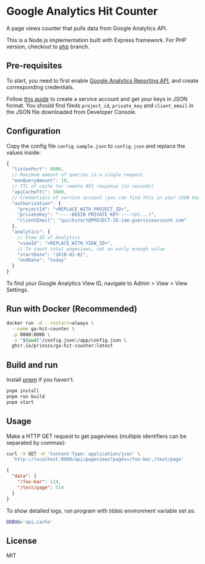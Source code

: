 # Google Analytics Hit Counter

A page views counter that pulls data from Google Analytics API.

This is a Node.js implementation built with Express framework. For PHP version, checkout to [php](https://github.com/printempw/google-analytics-hit-counter/tree/php) branch.

## Pre-requisites

To start, you need to first enable [Google Analytics Reporting API](https://developers.google.com/analytics/devguides/reporting/core/v4), and create corresponding credentials.

Follow [this guide](https://developers.google.com/analytics/devguides/reporting/core/v4/quickstart/service-py#1_enable_the_api) to create a service account and get your keys in JSON format. You should find fileds `project_id`, `private_key` and `client_email` in the JSON file downloaded from Developer Console.

## Configuration

Copy the config file `config.sample.json` to `config.json` and replace the values inside:

```js
{
  "listenPort": 8000,
  // Maximum amount of queries in a single request
  "maxQueryAmount": 10,
  // TTL of cache for remote API response (in seconds)
  "apiCacheTtl": 3600,
  // Credentials of service account (you can find this in your JSON key file)
  "authorization": {
    "projectId": "<REPLACE_WITH_PROJECT_ID>",
    "privateKey": "-----BEGIN PRIVATE KEY-----\n(...)",
    "clientEmail": "quickstart@PROJECT-ID.iam.gserviceaccount.com"
  },
  "analytics": {
    // View ID of Analytics
    "viewId": "<REPLACE_WITH_VIEW_ID>",
    // To count total pageviews, set an early enough value
    "startDate": "2010-01-01",
    "endDate": "today"
  }
}
```

To find your Google Analytics View ID, navigate to Admin > View > View Settings.

## Run with Docker (Recommended)

```bash
docker run -d --restart=always \
  --name ga-hit-counter \
  -p 8000:8000 \
  -v "$(pwd)"/config.json:/app/config.json \
  ghcr.io/prinsss/ga-hit-counter:latest
```

## Build and run

Install [pnpm](https://pnpm.io/) if you haven't.

```bash
pnpm install
pnpm run build
pnpm start
```

## Usage

Make a HTTP GET request to get pageviews (multiple identifiers can be separated by commas):

```bash
curl -X GET -H 'Content-Type: application/json' \
  'http://localhost:8000/api/pageviews?pages=/foo-bar,/test/page'
```

```json
{
  "data": {
    "/foo-bar": 114,
    "/test/page": 514
  }
}
```

To show detailed logs, run program with `DEBUG` environment variable set as:

```bash
DEBUG='api,cache'
```

## License

MIT
